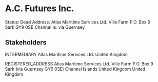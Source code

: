 # A.C. Futures Inc.
Status: Dead
Address: Atlas Maritime Services Ltd. Ville Farm P.O. Box 9 Sark GY9 0SB Channel Is. via Guernsey

## Stakeholders
INTERMEDIARY
Atlas Maritime Services Ltd.
United Kingdom


REGISTERED_ADDRESS
Atlas Maritime Services Ltd. Ville Farm P.O. Box 9 Sark   (via Guernsey GY9 0SE) Channel Islands United Kingdom
United Kingdom


